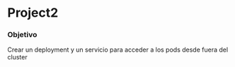 # Project2

### Objetivo

Crear un deployment y un servicio para acceder a los pods desde fuera del cluster